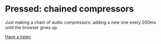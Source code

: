 # Pressed: chained compressors

Just making a chain of audio compressors: adding a new one every 200ms until the browser gives up.

[Have a listen](https://soundcloud.com/mrspeaker/ode-to-the-4am-idling-garbage-truck)

